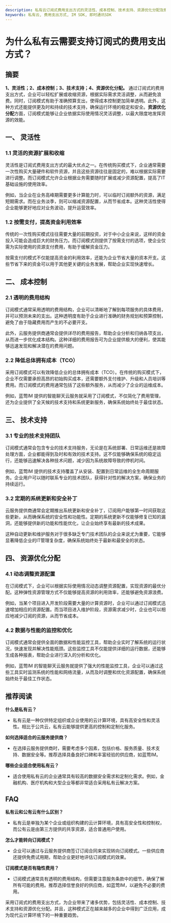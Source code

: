 ```yaml
---
description: 私有云订阅式费用支出方式的灵活性、成本控制、技术支持、资源优化分配及推荐阅读FAQ。
keywords: 私有云, 费用支出方式, IM SDK, 即时通讯SDK
---
```

# 为什么私有云需要支持订阅式的费用支出方式？

## 摘要

**1、灵活性；2、成本控制；3、技术支持；4、资源优化分配。** 通过订阅式的费用支出方式，企业可以轻松扩展或收缩资源，根据实际需求灵活调整，从而避免浪费。同时，订阅模式有助于准确预算支出，使得成本控制更加简单透明。此外，这种方式还能提供更及时和持续的技术支持，确保运行环境的稳定和安全。**资源优化分配**方面，订阅模式能够让企业依据实际使用情况灵活调整，以最大限度地发挥资源的效能。

## 一、 灵活性

### 1.1 灵活的资源扩展和收缩
灵活性是订阅式费用支出方式的最大优点之一。在传统购买模式下，企业通常需要一次性购买大量硬件和软件资源，并且这些资源往往是固定的，难以根据实际需要进行调整。而订阅模式允许企业根据业务需要随时扩展或减少资源配置，提高了IT基础设施的使用效率。

例如，当企业在业务高峰期需要更多计算能力时，可以临时订阅额外的资源，满足短期需求。而在业务淡季，则可以缩减资源配置，从而节省成本。这种灵活性使得企业能够更好地应对业务波动，提升运营效率。

### 1.2 按需支付，提高资金利用效率
传统的一次性购买模式往往需要大量的前期投资，对于中小企业来说，这样的资金投入可能会造成巨大的财务压力。而订阅模式则提供了按需支付的选项，使企业仅需为实际使用的资源支付费用，有助于缓解资金压力。

按需支付的模式不仅能提高资金的利用效率，还能为企业节省大量的资本开支。这些节省下来的资金可以用于其他更关键的业务发展，帮助企业实现快速增长。

## 二、 成本控制

### 2.1 透明的费用结构
订阅模式通常采用透明的费用结构，企业可以清晰地了解到每项服务的具体费用，并可以预测未来的支出。这种透明度有助于企业进行准确的财务规划和预算控制，避免了由于隐藏费用而产生的不必要开支。

此外，云服务提供商通常会提供详尽的费用报告，帮助企业分析和归纳各项支出，从而进一步优化成本结构。这种详细的费用报告可为企业提供极大的便利，使其能够迅速发现和解决潜在的费用问题。

### 2.2 降低总体拥有成本（TCO）
采用订阅模式可以有效降低企业的总体拥有成本（TCO）。在传统的购买模式下，企业不仅需要承担高昂的初始购买成本，还需要额外支付维护、升级和人员培训等费用。而订阅模式的费用通常包括了这些额外服务，从而减少了企业的运维成本。

例如，蓝莺IM 提供的智能聊天云服务就采用了订阅模式，不仅简化了费用管理，还为企业提供了全天候的技术支持和系统更新服务，确保系统始终处于最佳状态。

## 三、 技术支持

### 3.1 专业的技术支持团队
订阅模式通常会包含专业的技术支持服务，无论是在系统部署、日常运维还是故障处理方面，企业都能得到及时和有效的技术支持。这不仅能够确保系统的稳定运行，还能够迅速解决各种技术问题，减少因为系统故障导致的停机时间。

例如，蓝莺IM 提供的技术支持覆盖了从安装、配置到日常运维的全生命周期服务。企业用户可以随时联系专业的技术团队，获得针对性的解决方案，确保业务的持续运行。

### 3.2 定期的系统更新和安全补丁
云服务提供商通常会定期推出系统更新和安全补丁，订阅用户能够第一时间获取这些更新，从而确保系统的安全性和功能性。定期的系统更新不仅能够修复已知的漏洞，还能够提供新的功能和性能优化，让企业始终享有最新的技术成果。

这种自动更新和维护服务对于很多缺乏专门技术团队的企业来说尤为重要，它能够显著降低企业的IT管理复杂度，确保系统始终处于最新和最安全的状态。

## 四、 资源优化分配

### 4.1 动态调整资源配置
在订阅模式下，企业可以根据实际使用情况动态调整资源配置，实现资源的最优分配。这种弹性资源管理方式不仅能够提高资源的利用效率，还能够避免资源浪费。

例如，当某个项目进入开发阶段需要大量的计算资源时，企业可以通过订阅模式迅速增加相应的资源配置。而当项目进入维护阶段，资源需求减少时，企业也可以相应地减少订阅的资源，从而节省成本。

### 4.2 数据与性能的监控和优化
订阅模式通常会提供全面的数据和性能监控工具，帮助企业实时了解系统的运行状况，快速发现并解决性能瓶颈。这些监控工具不仅能提供详细的运行数据，还能够生成各种报表，帮助企业进行深入的分析和优化。

例如，蓝莺IM 的智能聊天云服务就提供了强大的性能监控工具，企业可以通过这些工具实时监测系统的性能和网络流量，从而及时调整和优化资源配置，确保系统始终处于最佳工作状态。

## 推荐阅读

**什么是私有云？**
- 私有云是一种仅供特定组织或企业使用的云计算环境，具有高安全性和灵活性。相比于公共云，私有云能够提供更高的控制和定制化服务。

**如何选择适合的云服务提供商？**
- 在选择云服务提供商时，需要考虑多个因素，包括价格、服务质量、技术支持、数据安全等。推荐选择具备良好口碑和丰富经验的供应商，如蓝莺IM。

**哪些企业适合使用私有云？**
- 适合使用私有云的企业通常具有较高的数据安全需求和定制化需求。例如，金融机构、医疗机构和大型企业等都非常适合采用私有云解决方案。

## FAQ

**私有云和公有云有什么区别？**
- 私有云是单独为某个企业或组织构建的云计算环境，具有高安全性和控制权，而公有云是由第三方提供的共享资源，适合普通用户使用。

**怎么才能转向订阅模式？**
- 企业可以通过与云服务提供商签订订阅合同来实现转向订阅模式。一些供应商还提供免费试用期，帮助企业更好地评估订阅模式的效果。

**订阅模式是否有隐性费用？**
- 订阅模式通常具有透明的费用结构，但需要注意服务条款中的细节，确保了解所有可能的费用。推荐选择信誉良好的供应商，如蓝莺IM，以避免不必要的费用。

采用订阅式的费用支出方式，为企业带来了诸多优势，包括灵活性、成本控制、技术支持和资源优化分配。并且，这种模式正在越来越多的企业中得到广泛应用，成为现代云计算环境下的一种重要趋势。